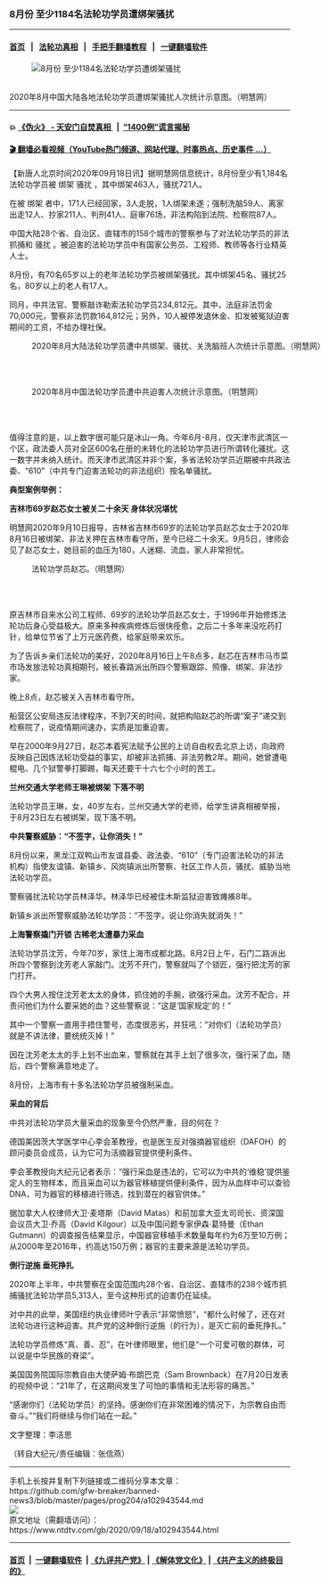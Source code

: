 ### 8月份 至少1184名法轮功学员遭绑架骚扰
------------------------

#### [首页](https://github.com/gfw-breaker/banned-news3/blob/master/README.md) &nbsp;&nbsp;|&nbsp;&nbsp; [法轮功真相](https://github.com/begood0513/basic/blob/master/README.md)  &nbsp;&nbsp;|&nbsp;&nbsp; [手把手翻墙教程](https://github.com/gfw-breaker/guides/wiki)  &nbsp;&nbsp;|&nbsp;&nbsp; [一键翻墙软件](https://github.com/gfw-breaker/nogfw/blob/master/README.md)  



<div><div class="featured_image">
 <figure>
  <img alt="8月份 至少1184名法轮功学员遭绑架骚扰" src="https://i.ntdtv.com/assets/uploads/2020/09/2020-09-18_133908-800x450.jpg"/>
 </figure><br/>
 <span class="caption">
  2020年8月中国大陆各地法轮功学员遭绑架骚扰人次统计示意图。（明慧网）
 </span>
</div>
</div><hr/>

#### 💥 [《伪火》 - 天安门自焚真相 ](http://158.247.195.190:10000/videos/blog/weihuo.html)&nbsp; |&nbsp; [“1400例”谎言揭秘  ](http://158.247.195.190:10000/videos/blog/jiexi1400.html)

#### [ 🎬  翻墙必看视频（YouTube热门频道、网站代理、时事热点、历史事件 ...）](https://github.com/gfw-breaker/links/blob/master/banned.md)

<div><div class="post_content" itemprop="articleBody">
 <p>
  【新唐人北京时间2020年09月18日讯】据明慧网信息统计，8月份至少有1,184名法轮功学员被
  <ok href="https://www.ntdtv.com/gb/绑架.htm">
   绑架
  </ok>
  <ok href="https://www.ntdtv.com/gb/骚扰.htm">
   骚扰
  </ok>
  ，其中绑架463人，骚扰721人。
 </p>
 <p>
  在被
  <ok href="https://www.ntdtv.com/gb/绑架.htm">
   绑架
  </ok>
  者中，171人已经回家，3人走脱，1人绑架未遂；强制洗脑59人、离家出走12人、抄家211人、判刑41人、庭审76场，非法构陷到法院、检察院87人。
 </p>
 <p>
  中国大陆28个省、自治区、直辖市的158个城市的警察参与了对法轮功学员的非法抓捕和
  <ok href="https://www.ntdtv.com/gb/骚扰.htm">
   骚扰
  </ok>
  。被迫害的法轮功学员中有国家公务员、工程师、教师等各行业精英人士。
 </p>
 <p>
  8月份，有70名65岁以上的老年法轮功学员被绑架骚扰。其中绑架45名、骚扰25名，80岁以上的老人有17人。
 </p>
 <p>
  同月，中共法官、警察敲诈勒索法轮功学员234,812元。其中，法庭非法罚金70,000元，警察非法罚款164,812元；另外，10人被停发退休金、扣发被冤狱迫害期间的工资，不给办理社保。
 </p>
 <figure class="wp-caption alignnone" id="attachment_102943549" style="width: 600px">
  <img alt="" class="size-medium wp-image-102943549" src="https://i.ntdtv.com/assets/uploads/2020/09/2020-09-18_133048-600x427.jpg">
   <br/><figcaption class="wp-caption-text">
    2020年8月大陆法轮功学员遭中共绑架、骚扰、关洗脑班人次统计示意图。（明慧网）
    <br/>
   </figcaption><br/>
  </img>
 </figure><br/>
 <figure class="wp-caption alignnone" id="attachment_102943548" style="width: 600px">
  <img alt="" class="size-medium wp-image-102943548" src="https://i.ntdtv.com/assets/uploads/2020/09/2020-09-18_133033-600x429.jpg">
   <br/><figcaption class="wp-caption-text">
    2020年8月中国法轮功学员遭中共迫害人次统计示意图。（明慧网）
    <br/>
   </figcaption><br/>
  </img>
 </figure><br/>
 <p>
  值得注意的是，以上数字很可能只是冰山一角。今年6月-8月，仅天津市武清区一个区，政法委人员对全区600名在册的未转化的法轮功学员进行所谓转化骚扰。这一数字并未纳入统计。而天津市武清区并非个案，多省法轮功学员近期被中共政法委、“610”（中共专门迫害法轮功的非法组织）按名单骚扰。
 </p>
 <p>
  <strong>
   典型案例举例：
  </strong>
 </p>
 <p>
  <strong>
   吉林市69岁赵芯女士被关二十余天 身体状况堪忧
  </strong>
 </p>
 <p>
  明慧网2020年9月10日报导，吉林省吉林市69岁的法轮功学员赵芯女士于2020年8月16日被绑架、非法关押在吉林市看守所，至今已经二十余天。9月5日，律师会见了赵芯女士，她目前的血压为180，人迷糊、流血，家人非常担忧。
 </p>
 <figure class="wp-caption alignnone" id="attachment_102943546" style="width: 259px">
  <img alt="" class="size-full wp-image-102943546" src="https://i.ntdtv.com/assets/uploads/2020/09/2020-09-18_133009.jpg"/>
  <br/><figcaption class="wp-caption-text">
   法轮功学员赵芯。（明慧网）
   <br/>
  </figcaption><br/>
 </figure><br/>
 <p>
  原吉林市自来水公司工程师、69岁的法轮功学员赵芯女士，于1996年开始修炼法轮功后身心受益极大。原来多种疾病修炼后很快痊愈，之后二十多年来没吃药打针，给单位节省了上万元医药费，给家庭带来欢乐。
 </p>
 <p>
  为了告诉乡亲们法轮功的美好，2020年8月16日上午8点多，赵芯在吉林市马市菜市场发放法轮功真相期刊，被长春路派出所四个警察跟踪、照像、绑架、非法抄家。
 </p>
 <p>
  晚上8点，赵芯被关入吉林市看守所。
 </p>
 <p>
  船营区公安局违反法律程序，不到7天的时间，就把构陷赵芯的所谓“案子”递交到检察院了，说疫情期间速办，实质是加重迫害。
 </p>
 <p>
  早在2000年9月27日，赵芯本着宪法赋予公民的上访自由权去北京上访，向政府反映自己因炼法轮功受益的事实，却被非法抓捕、非法劳教2年。期间，她曾遭电棍电、几个狱警拳打脚踢，每天还要干十六七个小时的苦工。
 </p>
 <p>
  <strong>
   兰州交通大学老师王琳被绑架 下落不明
  </strong>
 </p>
 <p>
  法轮功学员王琳，女，40岁左右，兰州交通大学的老师，给学生讲真相被举报，于8月23日左右被绑架，现下落不明。
 </p>
 <p>
  <strong>
   中共警察威胁：“不签字，让你消失！”
  </strong>
 </p>
 <p>
  8月份以来，黑龙江双鸭山市友谊县委、政法委、“610”（专门迫害法轮功的非法机构）指使友谊镇、新镇乡、风岗镇派出所警察、社区工作人员，骚扰、威胁当地法轮功学员。
 </p>
 <p>
  警察骚扰法轮功学员林泽华。林泽华已经被佳木斯监狱迫害致瘫痪8年。
 </p>
 <p>
  新镇乡派出所警察威胁法轮功学员：“不签字，说让你消失就消失！”
 </p>
 <p>
  <strong>
   上海警察撬门开锁 古稀老太遭暴力采血
  </strong>
 </p>
 <p>
  法轮功学员沈芳，今年70岁，家住上海市成都北路。8月2日上午，石门二路派出所四个警察到沈芳老人家敲门。沈芳不开门，警察就叫了个锁匠，强行把沈芳的家门打开。
 </p>
 <p>
  四个大男人按住沈芳老太太的身体，抓住她的手腕，欲强行采血。沈芳不配合，并责问他们为什么要采她的血？这些警察说：“这是‘国家规定’的！”
 </p>
 <p>
  其中一个警察一直用手捂住警号，态度很恶劣，并狂吼：“对你们（法轮功学员）就是不讲法律，要统统灭掉！”
 </p>
 <p>
  因在沈芳老太太的手上划不出血来，警察就在其手上划了很多次，强行采了血。随后，四个警察满意地走了。
 </p>
 <p>
  8月份，上海市有十多名法轮功学员被强制采血。
 </p>
 <p>
  <strong>
   采血的背后
  </strong>
 </p>
 <p>
  中共对法轮功学员大量采血的现象至今仍然严重，目的何在？
 </p>
 <p>
  德国美因茨大学医学中心李会革教授，也是医生反对强摘器官组织（DAFOH）的顾问委员会成员，认为它可为活摘器官提供便利条件。
 </p>
 <p>
  李会革教授向大纪元记者表示：“强行采血是违法的，它可以为中共的‘维稳’提供鉴定人的生物样本，而且采血可以为器官移植提供便利条件，因为从血样中可以查验DNA，可为器官的移植进行筛选，找到潜在的器官供体。”
 </p>
 <p>
  据加拿大人权律师大卫·麦塔斯（David Matas）和前加拿大亚太司司长、资深国会议员大卫·乔高（David Kilgour）以及中国问题专家伊森·葛特曼（Ethan Gutmann）的调查报告结果显示，中国器官移植手术数量每年约为6万至10万例；从2000年至2016年，约高达150万例；器官的主要来源是法轮功学员。
 </p>
 <p>
  <strong>
   倒行逆施 垂死挣扎
  </strong>
 </p>
 <p>
  2020年上半年，中共警察在全国范围内28个省、自治区、直辖市的238个城市抓捕骚扰法轮功学员5,313人，至今这种形式的迫害仍在延续。
 </p>
 <p>
  对中共的此举，美国纽约执业律师叶宁表示“非常愤怒”，“都什么时候了，还在对法轮功进行这种迫害。共产党的这种倒行逆施（的行为），是灭亡前的垂死挣扎。”
 </p>
 <p>
  法轮功学员修炼“真、善、忍”，在叶律师眼里，他们是“一个可爱可敬的群体，可以说是中华民族的脊梁”。
 </p>
 <p>
  美国国务院国际宗教自由大使萨姆·布朗巴克（Sam Brownback）在7月20日发表的视频中说：“21年了，在这期间发生了可怕的事情和无法形容的痛苦。”
 </p>
 <p>
  “感谢你们（法轮功学员）的坚持。感谢你们在非常困难的情况下，为宗教自由而奋斗。”“我们将继续与你们站在一起。”
 </p>
 <p>
  文字整理：李洁思
 </p>
 <p>
  （转自大纪元/责任编辑：张信燕）
 </p>
 <div class="single_ad">
 </div>
</div>
</div>
<hr/>
手机上长按并复制下列链接或二维码分享本文章：<br/>
https://github.com/gfw-breaker/banned-news3/blob/master/pages/prog204/a102943544.md <br/>
<a href='https://github.com/gfw-breaker/banned-news3/blob/master/pages/prog204/a102943544.md'><img src='https://github.com/gfw-breaker/banned-news3/blob/master/pages/prog204/a102943544.md.png'/></a> <br/>
原文地址（需翻墙访问）：https://www.ntdtv.com/gb/2020/09/18/a102943544.html


------------------------
#### [首页](https://github.com/gfw-breaker/banned-news3/blob/master/README.md) &nbsp;|&nbsp; [一键翻墙软件](https://github.com/gfw-breaker/nogfw/blob/master/README.md) &nbsp;| [《九评共产党》](https://github.com/gfw-breaker/9ping.md/blob/master/README.md#九评之一评共产党是什么) | [《解体党文化》](https://github.com/gfw-breaker/jtdwh.md/blob/master/README.md) | [《共产主义的终极目的》](https://github.com/gfw-breaker/gczydzjmd.md/blob/master/README.md)


<img src='http://gfw-breaker.win/banned-news3/pages/prog204/a102943544.md' width='0px' height='0px'/>